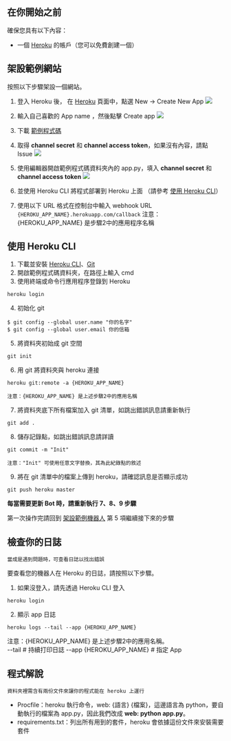 
## 在你開始之前

確保您具有以下內容：
- 一個 [Heroku](https://www.heroku.com) 的帳戶（您可以免費創建一個）

## 架設範例網站

按照以下步驟架設一個網站。


1. 登入 Heroku 後，
  在 [Heroku](https://dashboard.heroku.com/apps) 頁面中，點選 New -> Create New App
  ![](https://i.imgur.com/Y3njp7I.png)
2. 輸入自己喜歡的 App name ，然後點擊 Create app
  ![](https://i.imgur.com/WJ85jXR.png)
3. 下載 [範例程式碼](https://github.com/yaoandy107/line-bot-tutorial/archive/master.zip)

5. 取得 **channel secret** 和 **channel access token**，如果沒有內容，請點 Issue
  ![](https://i.imgur.com/entIggx.png)
6. 使用編輯器開啟範例程式碼資料夾內的 app.py，填入 **channel secret** 和 **channel access token**
  ![](https://i.imgur.com/Uz16joi.png)
7. 並使用 Heroku CLI 將程式部署到 Heroku 上面 （請參考 [使用 Heroku CLI](#使用-heroku-cli)）
8. 使用以下 URL 格式在控制台中輸入 webhook URL 
  `{HEROKU_APP_NAME}.herokuapp.com/callback`
  注意：{HEROKU_APP_NAME} 是步驟2中的應用程序名稱


## 使用 Heroku CLI

1. 下載並安裝 [Heroku CLI](https://devcenter.heroku.com/articles/heroku-cli)、[Git](https://git-scm.com/)
2. 開啟範例程式碼資料夾，在路徑上輸入 cmd
3. 使用終端或命令行應用程序登錄到 Heroku
```shell＝
heroku login
```
4. 初始化 git
``` shell=
$ git config --global user.name "你的名字"
$ git config --global user.email 你的信箱
```
5. 將資料夾初始成 git 空間
```shell＝
git init
```
6. 用 git 將資料夾與 heroku 連接
```shell＝
heroku git:remote -a {HEROKU_APP_NAME}
```
    注意：{HEROKU_APP_NAME} 是上述步驟2中的應用名稱
7. 將資料夾底下所有檔案加入 git 清單，如跳出錯誤訊息請重新執行
```shell
git add .
```
8. 儲存記錄點，如跳出錯誤訊息請詳讀
```shell
git commit -m "Init"
```
    注意："Init" 可使用任意文字替換，其為此紀錄點的敘述
9. 將在 git 清單中的檔案上傳到 heroku，請確認訊息是否顯示成功
```shell
git push heroku master
```
**每當需要更新 Bot 時，請重新執行 7、8、9 步驟**

第一次操作完請回到 [架設範例機器人](#架設範例機器人) 第 5 項繼續接下來的步驟
## 檢查你的日誌
```
當成是遇到問題時，可查看日誌以找出錯誤
```
要查看您的機器人在 Heroku 的日誌，請按照以下步驟。

1. 如果沒登入，請先透過 Heroku CLI 登入
```shell
heroku login
```

2. 顯示 app 日誌
```shell
heroku logs --tail --app {HEROKU_APP_NAME}
```
注意：{HEROKU_APP_NAME} 是上述步驟2中的應用名稱。
​    
    --tail    # 持續打印日誌
    --app {HEROKU_APP_NAME}    # 指定 App

## 程式解說
```
資料夾裡需含有兩份文件來讓你的程式能在 heroku 上運行
```
- Procfile：heroku 執行命令，web: {語言} {檔案}，這邊語言為 python，要自動執行的檔案為 app.py，因此我們改成 **web: python app.py**。
- requirements.txt：列出所有用到的套件，heroku 會依據這份文件來安裝需要套件

